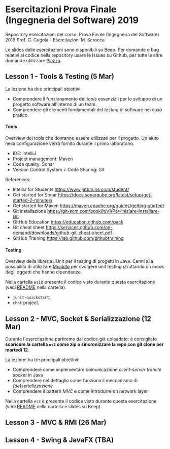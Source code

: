 # Esercitazioni Prova Finale (Ingegneria del Software) 2019

Repository esercitazioni del corso: Prova Finale (Ingegneria del Software) 2019
Prof. G. Cugola - Esercitazioni M. Scrocca

Le slides delle esercitazioni sono disponibili su Beep. 
Per domande o bug relativi al codice nella repository usare le Issues su Github, per tutte le altre domande utilizzare [Piazza](http://piazza.com/polimi.it/spring2019/085923/home).

## Lesson 1 - Tools & Testing (5 Mar)

La lezione ha due principali obiettivi:
- Comprendere il funzionamento dei _tools_ essenziali per lo sviluppo di un progetto software all'interno di un team. 
- Comprendere gli elementi fondamentali del _testing_ di software nel caso pratico.

#### Tools
Overview dei tools che dovranno essere utilizzati per il progetto. Un aiuto nella configurazione verrà fornito durante il primo laboratorio.
  - IDE: IntelliJ
  - Project management: Maven
  - Code quality: Sonar
  - Version Control System + Code Sharing: Git
  
References:
  - IntelliJ for Students https://www.jetbrains.com/student/
  - Get started for Sonar https://docs.sonarqube.org/latest/setup/get-started-2-minutes/
  - Get started for Maven https://maven.apache.org/guides/getting-started/
  - Git installazione https://git-scm.com/book/it/v1/Per-Iniziare-Installare-Git
  - GitHub Education https://education.github.com/pack
  - Git cheat sheet https://services.github.com/on-demand/downloads/github-git-cheat-sheet.pdf
  - GitHub Training https://lab.github.com/githubtraining
  
#### Testing
  
Overview della libreria JUnit per il testing di progetti in Java. Cenni alla possibilità di utilizzare [Mockito](http://site.mockito.org/) per svolgere unit testing sfruttando un mock degli oggetti che hanno dipendenze.

Nella cartella `es1`è presente il codice visto durante questa esercitazione (vedi [README](https://github.com/marioscrock/ingsoft-prova-finale-19/blob/master/es1/README.md) nella cartella).
- `junit-quickstart`;
- `chat` project.

## Lesson 2 - MVC, Socket & Serializzazione (12 Mar)

Durante l'esercitazione partiremo dal codice già uploadato: è consigliato **scaricare la cartella `es2` come zip o sincronizzare la repo con git clone per martedì 12**.

La lezione ha tre principali obiettivi:
- Comprendere come implementare comunicazione _client-server tramite socket_ in Java
- Comprendere nel dettaglio come funziona il meccanismo di _(de)serializzazione_
- Comprendere il pattern _MVC_ e come introdurre un network layer

Nella cartella `es2` è presente il codice visto durante questa esercitazione (vedi [README](https://github.com/marioscrock/ingsoft-prova-finale-19/blob/master/es2/README.md) nella cartella e slides su Beep).

## Lesson 3 - MVC & RMI (26 Mar)

## Lesson 4 - Swing & JavaFX (TBA)
